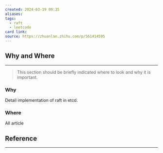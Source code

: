```yaml
---
created: 2024-03-19 09:35
aliases: 
tags:
  - raft
  - leetcode
card link: 
source: https://zhuanlan.zhihu.com/p/561414595
---
```

## Why and Where
---
> This section should be briefly indicated where to look and why it is important.

### Why

Detail implementation of raft in etcd.

### Where

All article

## Reference
---